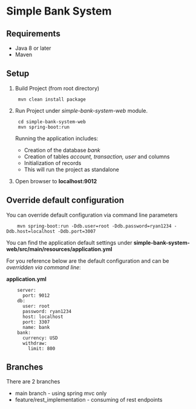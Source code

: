 # Simple Bank System

## Requirements

- Java 8 or later
- Maven

## Setup

1. Build Project (from root directory)

        mvn clean install package

2. Run Project under *simple-bank-system-web* module.

        cd simple-bank-system-web
        mvn spring-boot:run

    Running the application includes:
    - Creation of the database *bank*
    - Creation of tables *account, transaction, user* and columns 
    - Initialization of records
    - This will run the project as standalone

3. Open browser to **localhost:9012**

## Override default configuration

You can override default configuration via command line parameters

        mvn spring-boot:run -Ddb.user=root -Ddb.password=ryan1234 -Ddb.host=localhost -Ddb.port=3007

You can find the application default settings under **simple-bank-system-web/src/main/resources/application.yml**

For you reference below are the default configuration and can be *overridden via command line*:

**application.yml**

        server:
          port: 9012
        db:
          user: root
          password: ryan1234
          host: localhost
          port: 3307
          name: bank
        bank:
          currency: USD
          withdraw:
            limit: 800

## Branches

There are 2 branches

- main branch - using spring mvc only
- feature/rest_implementation - consuming of rest endpoints